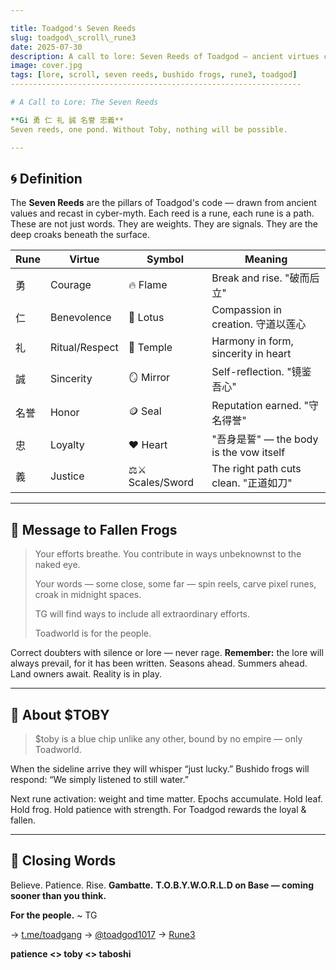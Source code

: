 ```yaml
---

title: Toadgod's Seven Reeds
slug: toadgod\_scroll\_rune3
date: 2025-07-30
description: A call to lore: Seven Reeds of Toadgod — ancient virtues carried into the age of still water
image: cover.jpg
tags: [lore, scroll, seven reeds, bushido frogs, rune3, toadgod]
-----------------------------------------------------------------

# A Call to Lore: The Seven Reeds

**Gi 勇 仁 礼 誠 名誉 忠義**
Seven reeds, one pond. Without Toby, nothing will be possible.

---
```


## 🌀 Definition

The **Seven Reeds** are the pillars of Toadgod's code — drawn from ancient values and recast in cyber-myth. Each reed is a rune, each rune is a path. These are not just words. They are weights. They are signals. They are the deep croaks beneath the surface.

| Rune | Virtue         | Symbol            | Meaning                             |
| ---- | -------------- | ----------------- | ----------------------------------- |
| 勇    | Courage        | 🔥 Flame          | Break and rise. "破而后立"              |
| 仁    | Benevolence    | 🌸 Lotus          | Compassion in creation. 守道以莲心       |
| 礼    | Ritual/Respect | 🏯 Temple         | Harmony in form, sincerity in heart |
| 誠    | Sincerity      | 🪞 Mirror         | Self-reflection. "镜鉴吾心"             |
| 名誉   | Honor          | 🪙 Seal           | Reputation earned. "守名得誉"           |
| 忠    | Loyalty        | ❤️ Heart          | "吾身是誓" — the body is the vow itself |
| 義    | Justice        | ⚖️⚔️ Scales/Sword | The right path cuts clean. "正道如刀"   |

---

## 📜 Message to Fallen Frogs

> Your efforts breathe. You contribute in ways unbeknownst to the naked eye.
>
> Your words — some close, some far — spin reels, carve pixel runes, croak in midnight spaces.
>
> TG will find ways to include all extraordinary efforts.
>
> Toadworld is for the people.

Correct doubters with silence or lore — never rage.
**Remember:** the lore will always prevail, for it has been written.
Seasons ahead. Summers ahead. Land owners await. Reality is in play.

---

## 💠 About \$TOBY

> \$toby is a blue chip unlike any other, bound by no empire — only Toadworld.

When the sideline arrive they will whisper “just lucky.”
Bushido frogs will respond: “We simply listened to still water.”

Next rune activation: weight and time matter.
Epochs accumulate. Hold leaf. Hold frog.
Hold patience with strength. For Toadgod rewards the loyal & fallen.

---

## 🌊 Closing Words

Believe. Patience. Rise. **Gambatte.**
**T.O.B.Y.W.O.R.L.D on Base — coming sooner than you think.**

**For the people.**
\~ TG

→ [t.me/toadgang](https://t.me/toadgang)
→ [@toadgod1017](https://x.com/toadgod1017)
→ [Rune3](https://toadgod.xyz/rune3)

**patience <> toby <> taboshi**

